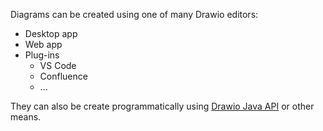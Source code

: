 Diagrams can be created using one of many Drawio editors:

* Desktop app
* Web app
* Plug-ins
    * VS Code
    * Confluence
    * ...
    
They can also be create programmatically using [Drawio Java API](https://docs.nasdanika.org/core/drawio/index.html) or other means.    
    